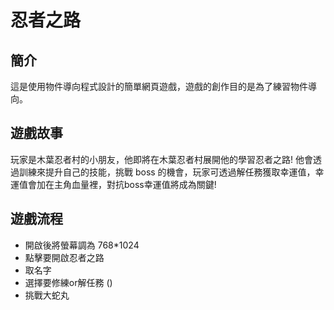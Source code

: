 # 忍者之路

## 簡介
這是使用物件導向程式設計的簡單網頁遊戲，遊戲的創作目的是為了練習物件導向。

## 遊戲故事
玩家是木葉忍者村的小朋友，他即將在木葉忍者村展開他的學習忍者之路!
他會透過訓練來提升自己的技能，挑戰 boss 的機會，玩家可透過解任務獲取幸運值，幸運值會加在主角血量裡，對抗boss幸運值將成為關鍵!

## 遊戲流程
- 開啟後將螢幕調為 768*1024
- 點擊要開啟忍者之路
- 取名字
- 選擇要修練or解任務 ()
- 挑戰大蛇丸
